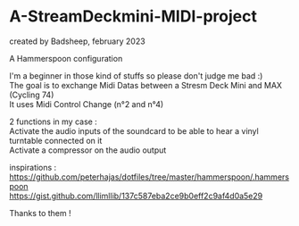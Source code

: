 # A-StreamDeckmini-MIDI-project

created by Badsheep, february 2023

A Hammerspoon configuration

I'm a beginner in those kind of stuffs so please don't judge me bad :)  
The goal is to exchange Midi Datas between a Stresm Deck Mini and MAX (Cycling 74)  
It uses Midi Control Change (n°2 and n°4)  

2 functions in my case :  
Activate the audio inputs of the soundcard to be able to hear a vinyl turntable connected on it  
Activate a compressor on the audio output  

inspirations :  
https://github.com/peterhajas/dotfiles/tree/master/hammerspoon/.hammerspoon  
https://gist.github.com/llimllib/137c587eba2ce9b0eff2c9af4d0a5e29  

Thanks to them !  
